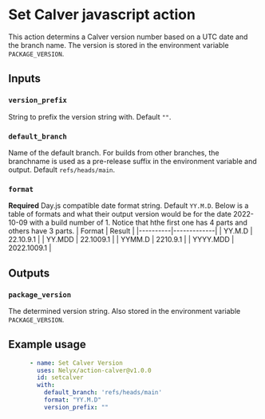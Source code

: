 # Set Calver javascript action

This action determins a Calver version number based on a UTC date and the branch name. The version is stored in the environment variable `PACKAGE_VERSION`.

## Inputs

### `version_prefix`

String to prefix the version string with. Default `""`.

### `default_branch`

Name of the default branch. For builds from other branches, the branchname is used as a pre-release suffix in the environment variable and output. Default `refs/heads/main`.

### `format`

**Required** Day.js compatible date format string. 
Default `YY.M.D`. Below is a table of formats and what their output version would be for the date 2022-10-09 with a build number of 1. Notice that hthe first one has 4 parts and others have 3 parts.
| Format   | Result      |
|----------|-------------|
| YY.M.D   | 22.10.9.1   |
| YY.MDD   | 22.1009.1   |
| YYMM.D   | 2210.9.1    |
| YYYY.MDD | 2022.1009.1 |

## Outputs

### `package_version`

The determined version string. Also stored in the environment variable `PACKAGE_VERSION`.  

## Example usage

```yaml
      - name: Set Calver Version
        uses: Nelyx/action-calver@v1.0.0
        id: setcalver
        with:
          default_branch: 'refs/heads/main'
          format: "YY.M.D"
          version_prefix: ""
```